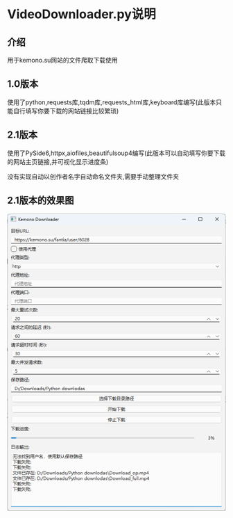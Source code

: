 # VideoDownloader.py说明

## 介绍

用于kemono.su网站的文件爬取下载使用

## 1.0版本

使用了python,requests库,tqdm库,requests_html库,keyboard库编写(此版本只能自行填写你要下载的网站链接比较繁琐)

## 2.1版本

使用了PySide6,httpx,aiofiles,beautifulsoup4编写(此版本可以自动填写你要下载的网站主页链接,并可视化显示进度条)

没有实现自动以创作者名字自动命名文件夹,需要手动整理文件夹

## 2.1版本的效果图

![img](img/image3.png)
